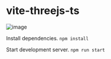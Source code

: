 # vite-threejs-ts

![image](https://user-images.githubusercontent.com/40427573/224347201-3cbe50e7-bb3c-488f-8ddf-1b5fdcc66f35.png)

Install dependencies.
`npm install`

Start development server.
`npm run start`

